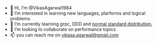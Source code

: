 - 👋 Hi, I’m @VikasAgarwal1984
- 👀 I’m interested in learning new languages, plarforms and logical problems.
- 🌱 I’m currently learning grpc, DDD and <a href='https://www.hackerrank.com/domains/tutorials/10-days-of-statistics?filters%5Bstatus%5D%5B%5D=unsolved&badge_type=10-days-of-statistics'>normal standard distribution.</a> 
- 💞️ I’m looking to collaborate on performance topics
- 📫 you can reach me on vikasa.agarwal@gmail.com

<!---
VikasAgarwal1984/VikasAgarwal1984 is a ✨ special ✨ repository because its `README.md` (this file) appears on your GitHub profile.
You can click the Preview link to take a look at your changes.
--->
